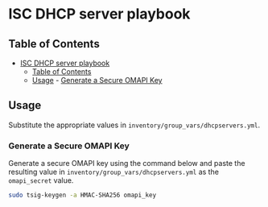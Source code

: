 # ISC DHCP server playbook

## Table of Contents

<!--toc:start-->

- [ISC DHCP server playbook](#isc-dhcp-server-playbook)
  - [Table of Contents](#table-of-contents)
  - [Usage](#usage) - [Generate a Secure OMAPI Key](#generate-a-secure-omapi-key)
  <!--toc:end-->

## Usage

Substitute the appropriate values in `inventory/group_vars/dhcpservers.yml`.

### Generate a Secure OMAPI Key

Generate a secure OMAPI key using the command below and paste the resulting value in `inventory/group_vars/dhcpservers.yml` as the `omapi_secret` value.

```bash
sudo tsig-keygen -a HMAC-SHA256 omapi_key
```

